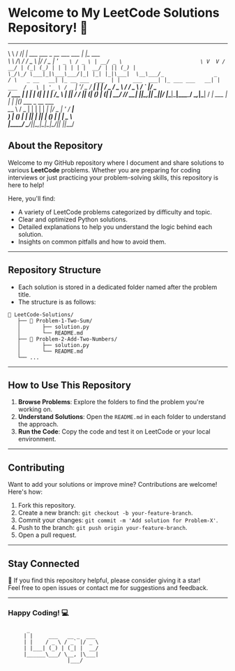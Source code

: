 
# Welcome to My LeetCode Solutions Repository! 🚀

__        __   _                            _                               
\ \      / /__| | ___ ___  _ __ ___   ___  | |_ ___                         
 \ \ /\ / / _ \ |/ __/ _ \| '_ ` _ \ / _ \ | __/ _ \                        
  \ V  V /  __/ | (_| (_) | | | | | |  __/ | || (_) |                       
   \_/\_/ \___|_|\___\___/|_| |_| |_|\___|  \__\___/_                _      
   / \   _ __   __| |_ __ ___  ___  | |    ___  ___| |_ ___ ___   __| | ___ 
  / _ \ | '_ \ / _` | '__/ _ \/ __| | |   / _ \/ _ \ __/ __/ _ \ / _` |/ _ \
 / ___ \| | | | (_| | | |  __/\__ \ | |__|  __/  __/ || (_| (_) | (_| |  __/
/_/__ \_\_| |_|\__,_|_|  \___||___/ |_____\___|\___|\__\___\___/ \__,_|\___|
/ ___|  ___ | |_   _| |_(_) ___  _ __  ___                                  
\___ \ / _ \| | | | | __| |/ _ \| '_ \/ __|                                 
 ___) | (_) | | |_| | |_| | (_) | | | \__ \                                 
|____/ \___/|_|\__,_|\__|_|\___/|_| |_|___/                                 

## About the Repository
Welcome to my GitHub repository where I document and share solutions to various **LeetCode** problems. Whether you are preparing for coding interviews or just practicing your problem-solving skills, this repository is here to help!

Here, you'll find:
- A variety of LeetCode problems categorized by difficulty and topic.
- Clear and optimized Python solutions.
- Detailed explanations to help you understand the logic behind each solution.
- Insights on common pitfalls and how to avoid them.

---

## Repository Structure
- Each solution is stored in a dedicated folder named after the problem title.
- The structure is as follows:

```
📁 LeetCode-Solutions/
   ├── 📁 Problem-1-Two-Sum/
   │       ├── solution.py
   │       └── README.md
   ├── 📁 Problem-2-Add-Two-Numbers/
   │       ├── solution.py
   │       └── README.md
   └── ...
```

---

## How to Use This Repository
1. **Browse Problems**: Explore the folders to find the problem you're working on.
2. **Understand Solutions**: Open the `README.md` in each folder to understand the approach.
3. **Run the Code**: Copy the code and test it on LeetCode or your local environment.

---

## Contributing
Want to add your solutions or improve mine? Contributions are welcome! Here's how:
1. Fork this repository.
2. Create a new branch: `git checkout -b your-feature-branch`.
3. Commit your changes: `git commit -m 'Add solution for Problem-X'`.
4. Push to the branch: `git push origin your-feature-branch`.
5. Open a pull request.

---

## Stay Connected
🌟 If you find this repository helpful, please consider giving it a star!  
Feel free to open issues or contact me for suggestions and feedback.

---

### Happy Coding! 💻
```
      _
     | |     ___   __ _  ___
     | |    / _ \ / _` |/ _ \
     | |___| (_) | (_| |  __/
     |______\___/ \__, |\___|
                   |___/
```
